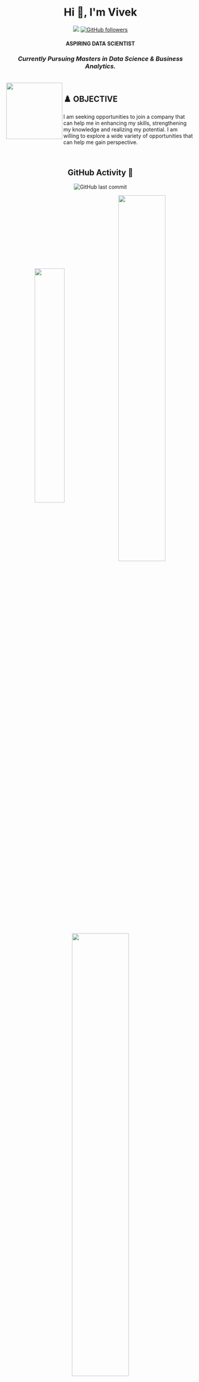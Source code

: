 <div align = "center">
<h1 align="center">Hi 👋, I'm Vivek</h1>
  
![](https://komarev.com/ghpvc/?username=7Vivek&label=PROFILE+VIEWS&color=41B883)
[![GitHub followers](https://img.shields.io/github/followers/7Vivek.svg?style=social&label=Follow&maxAge=2592000)](https://github.com/7Vivek?tab=followers)
    
</div>

<h4 align="center">ASPIRING DATA SCIENTIST</h4>
<h3 align="center"><i>Currently Pursuing Masters in Data Science & Business Analytics.</i></h3>
</br>

<img align = "left" src="https://user-images.githubusercontent.com/77670138/137456195-9ee9b879-dd2e-4976-8609-b6d40eae057c.png" style="width:150px;height:150px;">    

<h2>♟️ OBJECTIVE </h2>
<p>I am seeking opportunities to join a company that can help me in enhancing my skills, strengthening my knowledge and realizing my potential. I am willing to explore a wide variety of opportunities that can help me gain perspective.</p>
</br>

<div align = "center">

<h2> GitHub Activity 🚀 </h2>
  
![GitHub last commit](https://img.shields.io/github/last-commit/7Vivek/7Vivek?color=41B883)  
  
<a href="https://github.com/7Vivek/7Vivek"><img align="center" width="40%" src="https://github-readme-stats.vercel.app/api/top-langs/?username=7Vivek&layout=compact&theme=vue"></a>&nbsp;&nbsp;&nbsp;&nbsp;
<a href="https://github.com/7Vivek/7Vivek"><img align="center" width="50%" src="https://github-readme-stats.vercel.app/api?username=7Vivek&show_icons=true&theme=vue-dark"></a>
</br></br>
<a href="https://github.com/7Vivek/7Vivek"><img align="center" width="55%" src="https://github-readme-streak-stats.herokuapp.com/?user=7Vivek&theme=vue-dark"></a>

[![Vivek's github activity graph](https://activity-graph.herokuapp.com/graph?username=7Vivek&theme=nord&border_radius=100)](https://github.com/7Vivek/7Vivek)

</div>

</br>

<h2 align="center"> ✒ Languages and Tools </h2>
<div align = "center">

![Adobe Photoshop](https://img.shields.io/badge/adobephotoshop-%2331A8FF.svg?style=for-the-badge&logo=adobephotoshop&logoColor=white)
![Visual Studio Code](https://img.shields.io/badge/Visual%20Studio%20Code-0078d7.svg?style=for-the-badge&logo=visual-studio-code&logoColor=white)
![C](https://img.shields.io/badge/c-%2300599C.svg?style=for-the-badge&logo=c&logoColor=white)
![C#](https://img.shields.io/badge/c%23-%23239120.svg?style=for-the-badge&logo=c-sharp&logoColor=white)
![C++](https://img.shields.io/badge/c++-%2300599C.svg?style=for-the-badge&logo=c%2B%2B&logoColor=white)
![CSS3](https://img.shields.io/badge/css3-%231572B6.svg?style=for-the-badge&logo=css3&logoColor=white)
![HTML5](https://img.shields.io/badge/html5-%23E34F26.svg?style=for-the-badge&logo=html5&logoColor=white)
![Java](https://img.shields.io/badge/java-%23ED8B00.svg?style=for-the-badge&logo=java&logoColor=white)
![JavaScript](https://img.shields.io/badge/javascript-%23323330.svg?style=for-the-badge&logo=javascript&logoColor=%23F7DF1E)
![Python](https://img.shields.io/badge/python-3670A0?style=for-the-badge&logo=python&logoColor=ffdd54)
![R](https://img.shields.io/badge/r-%23276DC3.svg?style=for-the-badge&logo=r&logoColor=white)
![img](https://img.shields.io/badge/RStudio-75AADB?style=for-the-badge&logo=RStudio&logoColor=white)
![Anaconda](https://img.shields.io/badge/Anaconda-%2344A833.svg?style=for-the-badge&logo=anaconda&logoColor=white)
![CodePen](https://img.shields.io/badge/CodePen-white?style=for-the-badge&logo=codepen&logoColor=black)
![Android Studio](https://img.shields.io/badge/Android%20Studio-3DDC84.svg?style=for-the-badge&logo=android-studio&logoColor=white)
![Jupyter Notebook](https://img.shields.io/badge/jupyter-%23FA0F00.svg?style=for-the-badge&logo=jupyter&logoColor=white)
![Spyder](https://img.shields.io/badge/Spyder-838485?style=for-the-badge&logo=spyder%20ide&logoColor=maroon)
![Firebase](https://img.shields.io/badge/firebase-%23039BE5.svg?style=for-the-badge&logo=firebase)
![img](https://img.shields.io/badge/PowerBI-F2C811?style=for-the-badge&logo=Power%20BI&logoColor=white)
![SQLite](https://img.shields.io/badge/sqlite-%2307405e.svg?style=for-the-badge&logo=sqlite&logoColor=white)
![img](https://img.shields.io/badge/Colab-F9AB00?style=for-the-badge&logo=googlecolab&color=525252)
![img](https://img.shields.io/badge/Wordpress-21759B?style=for-the-badge&logo=wordpress&logoColor=white)
 </div>

